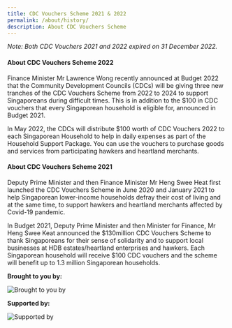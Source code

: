 ```yaml
---
title: CDC Vouchers Scheme 2021 & 2022
permalink: /about/history/
description: About CDC Vouchers Scheme
---
```

*Note: Both CDC Vouchers 2021 and 2022 expired on 31 December 2022.*
#### About CDC Vouchers Scheme 2022
Finance Minister Mr Lawrence Wong recently announced at Budget 2022 that the Community Development Councils (CDCs) will be giving three new tranches of the CDC Vouchers Scheme from 2022 to 2024 to support Singaporeans during difficult times. This is in addition to the $100 in CDC vouchers that every Singaporean household is eligible for, announced in Budget 2021.

In May 2022, the CDCs will distribute $100 worth of CDC Vouchers 2022 to each Singaporean Household to help in daily expenses as part of the Household Support Package. You can use the vouchers to purchase goods and services from participating hawkers and heartland merchants.


#### About CDC Vouchers Scheme 2021
Deputy Prime Minister and then Finance Minister Mr Heng Swee Heat first launched the CDC Vouchers Scheme in June 2020 and January 2021 to help Singaporean lower-income households defray their cost of living and at the same time, to support hawkers and heartland merchants affected by Covid-19 pandemic. 

In Budget 2021, Deputy Prime Minister and then Minister for Finance, Mr Heng Swee Keat announced the $130million CDC Vouchers Scheme to thank Singaporeans for their sense of solidarity and to support local businesses at HDB estates/heartland enterprises and hawkers. Each Singaporean household will receive $100 CDC vouchers and the scheme will benefit up to 1.3 million Singaporean households.



**Brought to you by:**

![Brought to you by](/images/brought-by.png)

**Supported by:**

![Supported by](/images/supported-by.png)